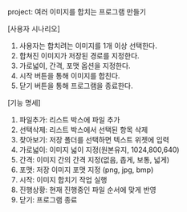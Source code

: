project: 여러 이미지를 합치는 프로그램 만들기 

[사용자 시나리오]
1. 사용자는 합치려는 이미지를 1개 이상 선택한다. 
2. 합쳐진 이미지가 저장된 경로를 지정한다. 
3. 가로넓이, 간격, 포맷 옵션을 지정한다. 
4. 시작 버튼을 통해 이미지를 합친다. 
5. 닫기 버튼을 통해 프로그램을 종료한다. 

[기능 명세]
1. 파일추가: 리스트 박스에 파일 추가
2. 선택삭제: 리스트 박스에서 선택된 항목 삭제
3. 찾아보기: 저장 폴더를 선택하면 텍스트 위젯에 입력
4. 가로넓이: 이미지 넓이 지정(원본유지, 1024,800,640)
5. 간격: 이미지 간의 간격 지정(없음, 좁게, 보통, 넓게)
6. 포맷: 저장 이미지 포맷 지정 (png, jpg, bmp)
7. 시작: 이미지 합치기 작업 실행
8. 진행상황: 현재 진행중인 파일 순서에 맞게 반영
9. 닫기: 프로그램 종료 
